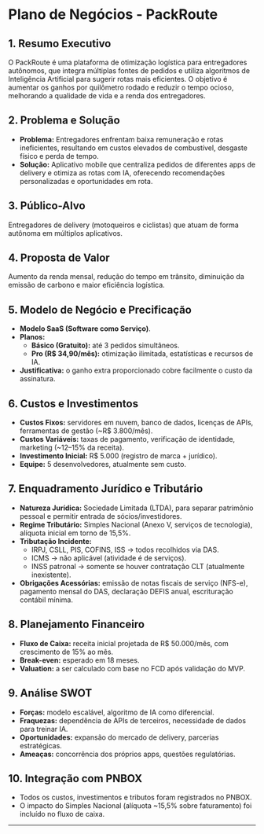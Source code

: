 # Plano de Negócios - PackRoute

## 1. Resumo Executivo
O PackRoute é uma plataforma de otimização logística para entregadores autônomos, que integra múltiplas fontes de pedidos e utiliza algoritmos de Inteligência Artificial para sugerir rotas mais eficientes. O objetivo é aumentar os ganhos por quilômetro rodado e reduzir o tempo ocioso, melhorando a qualidade de vida e a renda dos entregadores.

## 2. Problema e Solução
- **Problema:** Entregadores enfrentam baixa remuneração e rotas ineficientes, resultando em custos elevados de combustível, desgaste físico e perda de tempo.  
- **Solução:** Aplicativo mobile que centraliza pedidos de diferentes apps de delivery e otimiza as rotas com IA, oferecendo recomendações personalizadas e oportunidades em rota.

## 3. Público-Alvo
Entregadores de delivery (motoqueiros e ciclistas) que atuam de forma autônoma em múltiplos aplicativos.

## 4. Proposta de Valor
Aumento da renda mensal, redução do tempo em trânsito, diminuição da emissão de carbono e maior eficiência logística.

## 5. Modelo de Negócio e Precificação
- **Modelo SaaS (Software como Serviço)**.  
- **Planos:**
  - **Básico (Gratuito):** até 3 pedidos simultâneos.
  - **Pro (R$ 34,90/mês):** otimização ilimitada, estatísticas e recursos de IA.  
- **Justificativa:** o ganho extra proporcionado cobre facilmente o custo da assinatura.

## 6. Custos e Investimentos
- **Custos Fixos:** servidores em nuvem, banco de dados, licenças de APIs, ferramentas de gestão (~R$ 3.800/mês).  
- **Custos Variáveis:** taxas de pagamento, verificação de identidade, marketing (~12–15% da receita).  
- **Investimento Inicial:** R$ 5.000 (registro de marca + jurídico).  
- **Equipe:** 5 desenvolvedores, atualmente sem custo.

## 7. Enquadramento Jurídico e Tributário
- **Natureza Jurídica:** Sociedade Limitada (LTDA), para separar patrimônio pessoal e permitir entrada de sócios/investidores.  
- **Regime Tributário:** Simples Nacional (Anexo V, serviços de tecnologia), alíquota inicial em torno de 15,5%.  
- **Tributação Incidente:**  
  - IRPJ, CSLL, PIS, COFINS, ISS → todos recolhidos via DAS.  
  - ICMS → não aplicável (atividade é de serviços).  
  - INSS patronal → somente se houver contratação CLT (atualmente inexistente).  
- **Obrigações Acessórias:** emissão de notas fiscais de serviço (NFS-e), pagamento mensal do DAS, declaração DEFIS anual, escrituração contábil mínima.

## 8. Planejamento Financeiro
- **Fluxo de Caixa:** receita inicial projetada de R$ 50.000/mês, com crescimento de 15% ao mês.  
- **Break-even:** esperado em 18 meses.  
- **Valuation:** a ser calculado com base no FCD após validação do MVP.

## 9. Análise SWOT
- **Forças:** modelo escalável, algoritmo de IA como diferencial.  
- **Fraquezas:** dependência de APIs de terceiros, necessidade de dados para treinar IA.  
- **Oportunidades:** expansão do mercado de delivery, parcerias estratégicas.  
- **Ameaças:** concorrência dos próprios apps, questões regulatórias.

## 10. Integração com PNBOX
- Todos os custos, investimentos e tributos foram registrados no PNBOX.  
- O impacto do Simples Nacional (alíquota ~15,5% sobre faturamento) foi incluído no fluxo de caixa.

---
